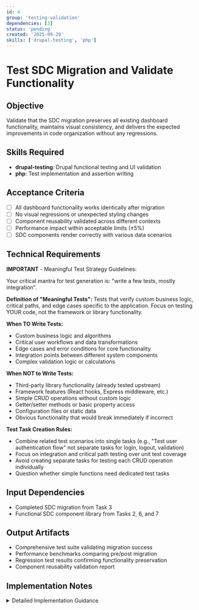 ```yaml
---
id: 4
group: 'testing-validation'
dependencies: [3]
status: 'pending'
created: '2025-09-29'
skills: ['drupal-testing', 'php']
---
```


# Test SDC Migration and Validate Functionality

## Objective

Validate that the SDC migration preserves all existing dashboard functionality, maintains visual consistency, and delivers the expected improvements in code organization without any regressions.

## Skills Required

- **drupal-testing**: Drupal functional testing and UI validation
- **php**: Test implementation and assertion writing

## Acceptance Criteria

- [ ] All dashboard functionality works identically after migration
- [ ] No visual regressions or unexpected styling changes
- [ ] Component reusability validated across different contexts
- [ ] Performance impact within acceptable limits (±5%)
- [ ] SDC components render correctly with various data scenarios

## Technical Requirements

**IMPORTANT** - Meaningful Test Strategy Guidelines:

Your critical mantra for test generation is: "write a few tests, mostly integration".

**Definition of "Meaningful Tests":**
Tests that verify custom business logic, critical paths, and edge cases specific to the application. Focus on testing YOUR code, not the framework or library functionality.

**When TO Write Tests:**

- Custom business logic and algorithms
- Critical user workflows and data transformations
- Edge cases and error conditions for core functionality
- Integration points between different system components
- Complex validation logic or calculations

**When NOT to Write Tests:**

- Third-party library functionality (already tested upstream)
- Framework features (React hooks, Express middleware, etc.)
- Simple CRUD operations without custom logic
- Getter/setter methods or basic property access
- Configuration files or static data
- Obvious functionality that would break immediately if incorrect

**Test Task Creation Rules:**

- Combine related test scenarios into single tasks (e.g., "Test user authentication flow" not separate tasks for login, logout, validation)
- Focus on integration and critical path testing over unit test coverage
- Avoid creating separate tasks for testing each CRUD operation individually
- Question whether simple functions need dedicated test tasks

## Input Dependencies

- Completed SDC migration from Task 3
- Functional SDC component library from Tasks 2, 6, and 7

## Output Artifacts

- Comprehensive test suite validating migration success
- Performance benchmarks comparing pre/post migration
- Regression test results confirming functionality preservation
- Component reusability validation report

## Implementation Notes

<details>
<summary>Detailed Implementation Guidance</summary>

### Testing Strategy

Focus on integration testing of the complete dashboard functionality rather than individual component unit tests.

### Primary Test Areas

#### 1. Dashboard Functional Integration Tests

Test the complete OAuth compliance dashboard rendering and interaction:

```php
/**
 * Test OAuth compliance dashboard renders correctly with SDCs.
 */
public function testDashboardRenderingWithSdcs() {
  // Test dashboard accessibility and complete rendering
  $this->drupalGet('/admin/config/people/simple_oauth/oauth-21');
  $this->assertSession()->statusCodeEquals(200);

  // Verify critical sections render
  $this->assertSession()->elementExists('css', '.oauth21-compliance-dashboard');
  $this->assertSession()->elementExists('css', '.rfc-implementation-matrix');
  $this->assertSession()->elementExists('css', '.status-badge');
  $this->assertSession()->elementExists('css', '.module-card');

  // Test with different module states
  $this->enableModuleScenarios();
  $this->validateStatusIndicators();
}
```

#### 2. Component Data Variation Tests

Test components with different data scenarios:

```php
/**
 * Test SDC components handle various data configurations.
 */
public function testComponentDataVariations() {
  // Test status badges with different levels
  $this->validateStatusBadgeRendering('success', '✅', 'Fully Configured');
  $this->validateStatusBadgeRendering('warning', '⚠️', 'Needs Configuration');
  $this->validateStatusBadgeRendering('error', '🚨', 'Critical Issue');

  // Test module cards with different priority levels
  $this->validateModuleCardRendering('high', 'simple_oauth_pkce');
  $this->validateModuleCardRendering('medium', 'simple_oauth_device_flow');
  $this->validateModuleCardRendering('low', 'simple_oauth_client_registration');
}
```

#### 3. Integration Flow Tests

Test critical user workflows end-to-end:

```php
/**
 * Test complete OAuth module configuration workflow.
 */
public function testOAuthModuleConfigurationWorkflow() {
  // Start from dashboard
  $this->drupalGet('/admin/config/people/simple_oauth/oauth-21');

  // Click action button to configure module
  $this->clickLink('Configure Module');
  $this->assertSession()->addressMatches('/\/admin\/config\/services\/consumer/');

  // Verify configuration page loads
  $this->assertSession()->statusCodeEquals(200);

  // Return to dashboard and verify status update
  $this->drupalGet('/admin/config/people/simple_oauth/oauth-21');
  // Validate that status indicators reflect configuration changes
}
```

#### 4. Performance Validation Tests

Compare rendering performance before and after migration:

```php
/**
 * Test dashboard performance within acceptable limits.
 */
public function testDashboardPerformance() {
  $start_time = microtime(true);

  $this->drupalGet('/admin/config/people/simple_oauth/oauth-21');
  $this->assertSession()->statusCodeEquals(200);

  $render_time = microtime(true) - $start_time;

  // Ensure render time is within acceptable limits
  $this->assertLessThan(2.0, $render_time, 'Dashboard renders within 2 seconds');

  // Test with complex scenarios (many modules enabled)
  $this->enableAllOAuthModules();
  $this->validatePerformanceWithComplexData();
}
```

### Visual Regression Testing

Manual validation checklist for visual consistency:

1. **Status Indicators**
   - [ ] Icons display correctly (✅, ⚠️, 🚨, ⬇️)
   - [ ] Colors match original styling
   - [ ] Text alignment preserved

2. **Module Cards**
   - [ ] Card layout and spacing consistent
   - [ ] Priority badges display correctly
   - [ ] Action buttons positioned properly

3. **Tables and Matrices**
   - [ ] RFC Implementation Matrix renders correctly
   - [ ] Column alignment maintained
   - [ ] Responsive behavior preserved

4. **Interactive Elements**
   - [ ] Links and buttons function correctly
   - [ ] Hover states work as expected
   - [ ] Focus indicators for accessibility

### Component Reusability Validation

Test that components work consistently across different contexts:

```php
/**
 * Test component reusability across dashboard sections.
 */
public function testComponentReusability() {
  $this->drupalGet('/admin/config/people/simple_oauth/oauth-21');

  // Count instances of reusable components
  $status_badges = $this->getSession()->getPage()->findAll('css', '.status-badge');
  $this->assertGreaterThan(10, count($status_badges), 'Status badges reused multiple times');

  $module_cards = $this->getSession()->getPage()->findAll('css', '.module-card');
  $this->assertGreaterThan(3, count($module_cards), 'Module cards reused across sections');

  // Verify components render consistently
  $this->validateConsistentComponentRendering($status_badges);
}
```

### Error Handling Tests

Test graceful handling of edge cases:

```php
/**
 * Test error handling and edge cases.
 */
public function testErrorHandlingAndEdgeCases() {
  // Test with missing module data
  $this->simulateMissingModuleData();
  $this->drupalGet('/admin/config/people/simple_oauth/oauth-21');
  $this->assertSession()->statusCodeEquals(200);

  // Test with disabled modules
  $this->disableAllOAuthModules();
  $this->validateDashboardStillFunctional();

  // Test with malformed component data
  $this->simulateMalformedComponentData();
  $this->validateGracefulFallback();
}
```

### Test Execution Strategy

1. **Baseline Establishment**: Capture current functionality before migration
2. **Post-Migration Validation**: Run complete test suite after SDC implementation
3. **Regression Detection**: Compare results to identify any breaking changes
4. **Performance Comparison**: Benchmark render times and resource usage

### Success Criteria Validation

- [ ] **Functional Preservation**: All tests pass with identical behavior
- [ ] **Visual Consistency**: Manual review confirms no visual regressions
- [ ] **Performance Maintenance**: Render times within 5% of baseline
- [ ] **Component Reusability**: Each component used in 3+ contexts
- [ ] **Error Resilience**: Graceful handling of edge cases maintained

### Documentation

- Document any behavioral differences discovered during testing
- Create troubleshooting guide for common component issues
- Provide performance benchmark results for future reference
</details>
